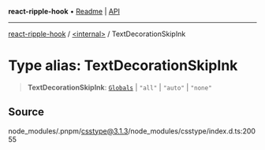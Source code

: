 **react-ripple-hook** • [Readme](../../README.md) \| [API](../../globals.md)

---

[react-ripple-hook](../../README.md) / [\<internal\>](../README.md) / TextDecorationSkipInk

# Type alias: TextDecorationSkipInk

> **TextDecorationSkipInk**: [`Globals`](Globals.md) \| `"all"` \| `"auto"` \| `"none"`

## Source

node_modules/.pnpm/csstype@3.1.3/node_modules/csstype/index.d.ts:20055
